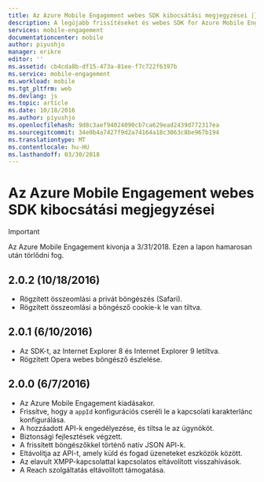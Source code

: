 ```yaml
---
title: Az Azure Mobile Engagement webes SDK kibocsátási megjegyzései |} Microsoft Docs
description: A legújabb frissítéseket és webes SDK for Azure Mobile Engagement eljárásai
services: mobile-engagement
documentationcenter: mobile
author: piyushjo
manager: erikre
editor: ''
ms.assetid: cb4cda8b-df15-473a-81ee-f7c722f6397b
ms.service: mobile-engagement
ms.workload: mobile
ms.tgt_pltfrm: web
ms.devlang: js
ms.topic: article
ms.date: 10/18/2016
ms.author: piyushjo
ms.openlocfilehash: 9d8c3aef94024090cb7ca629ead2439d772317ea
ms.sourcegitcommit: 34e0b4a7427f9d2a74164a18c3063c8be967b194
ms.translationtype: MT
ms.contentlocale: hu-HU
ms.lasthandoff: 03/30/2018
---
```

# <a name="azure-mobile-engagement-web-sdk-release-notes"></a>Az Azure Mobile Engagement webes SDK kibocsátási megjegyzései
> [!IMPORTANT]
> Az Azure Mobile Engagement kivonja a 3/31/2018. Ezen a lapon hamarosan után törlődni fog.
> 

## <a name="202-10182016"></a>2.0.2 (10/18/2016)
* Rögzített összeomlási a privát böngészés (Safari).
* Rögzített összeomlási a böngésző cookie-k le van tiltva.

## <a name="201-6102016"></a>2.0.1 (6/10/2016)
* Az SDK-t, az Internet Explorer 8 és Internet Explorer 9 letiltva.
* Rögzített Opera webes böngésző észlelése.

## <a name="200-672016"></a>2.0.0 (6/7/2016)
* Az Azure Mobile Engagement kiadásakor.
* Frissítve, hogy a `appId` konfigurációs cseréli le a kapcsolati karakterlánc konfigurálása.
* A hozzáadott API-k engedélyezése, és tiltsa le az ügynököt.
* Biztonsági fejlesztések végzett.
* A frissített böngészőkkel történő natív JSON API-k.
* Eltávolítja az API-t, amely küld és fogad üzeneteket eszközök között.
* Az elavult XMPP-kapcsolattal kapcsolatos eltávolított visszahívások.
* A Reach szolgáltatás eltávolított támogatása.

